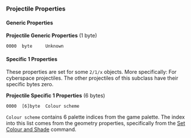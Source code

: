 ### Projectile Properties

#### Generic Properties

**Projectile Generic Properties** (1 byte)

    0000  byte     Unknown


#### Specific 1 Properties

These properties are set for some ```2/1/x``` objects. More specifically: For cyberspace projectiles. The other projectiles of this subclass have their specific bytes zero.

**Projectile Specific 1 Properties** (6 bytes)

    0000  [6]byte  Colour scheme

```Colour scheme``` contains 6 palette indices from the game palette. The index into this list comes from the geometry properties, specifically from the [Set Colour and Shade](../../media/Geometry#set-colour-and-shade) command.
